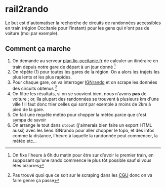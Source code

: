 # rail2rando
Le but est d'automatiser la recherche de circuits de randonnées accessibles en train (région Occitanie pour l'instant) pour les gens qui n'ont pas de voiture (moi par exemple).

## Comment ça marche
1. On demande au serveur [plan.lio-occitanie.fr](plan.lio-occitanie.fr) de calculer un itinéraire en train depuis notre gare de départ à un jour donné [^1]
2. On répète (1) pour toutes les gares de la région. On a alors les trajets les plus lents et les plus rapides.
3. Pour chaque gare, on va interroger [IGNrando](https://ignrando.fr/) et on scrape les données des circuits obtenus [^2]
4. On filtre les résultats, si on se souvient bien, nous n'avons **pas** de voiture ; or, lla plupart des randonnées se trouvent à plusieurs km d'une ville ! Il faut donc trier celles qui sont par exemple à moins de 2km à pied de la gare.
5. On fait une requête météo pour chopper la météo parce que c'est sympa de savoir
6. On arrange le tout dans `stdout` (j'aimerais bien faire un export HTML aussi) avec les liens IGNrando pour aller chopper le topo, et des infos comme la distance, l'heure à laquelle la randonnée peut commencer, la météo etc...

[^1]: On fixe l'heure à 6h du matin pour être sur d'avoir le premier train, en supposant qu'une rando commence le plus tôt possible sauf si vous êtes bizarres
[^2]: Pas trouvé quoi que ce soit sur le scraping dans les [CGU](https://ignrando.fr/fr/cgu) donc on va faire genre ça passe
